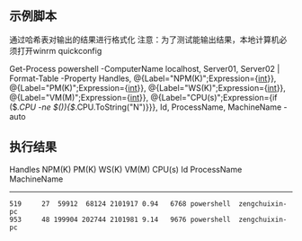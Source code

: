 ﻿## 示例脚本

通过哈希表对输出的结果进行格式化
注意：为了测试能输出结果，本地计算机必须打开winrm quickconfig

Get-Process powershell -ComputerName localhost, Server01, Server02 | Format-Table -Property Handles, @{Label="NPM(K)";Expression={[int]($_.NPM/1024)}}, @{Label="PM(K)";Expression={[int]($_.PM/1024)}}, @{Label="WS(K)";Expression={[int]($_.WS/1024)}}, @{Label="VM(M)";Expression={[int]($_.VM/1MB)}}, @{Label="CPU(s)";Expression={if ($_.CPU -ne $()){$_.CPU.ToString("N")}}}, Id, ProcessName, MachineName -auto

## 执行结果

Handles NPM(K)  PM(K)  WS(K)   VM(M) CPU(s)   Id ProcessName MachineName
------- ------  -----  -----   ----- ------   -- ----------- -----------
    519     27  59912  68124 2101917 0.94   6768 powershell  zengchuixin-pc
    953     48 199904 202744 2101981 9.14   9676 powershell  zengchuixin-pc